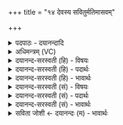 +++
title = "१४ देवस्य सवितुर्मतिमासवम्"

+++
<details><summary>पदपाठः - दयानन्दादि</summary>

दे॒वस्य॑। स॒वि॒तुः। म॒तिम्। आ॒स॒वमित्या॑ऽस॒वम्। वि॒श्वदे॑व्य॒मिति॑ वि॒श्वऽदे॑व्यम्। धि॒या। भग॑म्। म॒ना॒म॒हे॒। १४।
</details>

<details><summary>अधिमन्त्रम् (VC)</summary>

- सविता देवता
- प्रजापतिर्ऋषिः
- पिपीलिकामध्या निचृद्गायत्री
- षड्जः
</details>

<details><summary>दयानन्द-सरस्वती (हि) - विषयः</summary>

फिर उसी विषय को अगले मन्त्र में कहा है ॥
</details>

<details><summary>दयानन्द-सरस्वती (हि) - पदार्थः</summary>

पदार्थान्वयभाषाः -  हे मनुष्यो ! जैसे हम लोग (सवितुः) सकल ऐश्वर्य्य और (देवस्य) समस्त सुख देनेहारे परमात्मा के निकट से (मतिम्) बुद्धि और (आसवम्) समस्त ऐश्वर्य्य के हेतु को प्राप्त होकर उस (धिया) बुद्धि से समस्त (विश्वदेव्यम्) सब विद्वानों के लिये हित देनेहारे (भगम्) उत्तम ऐश्वर्य्य को (मनामहे) माँगते हैं, वैसे तुम लोग भी माँगो ॥१४ ॥
</details>

<details><summary>दयानन्द-सरस्वती (हि) - भावार्थः</summary>

भावार्थभाषाः -  इस मन्त्र में वाचकलुप्तोपमालङ्कार है। सब मनुष्यों को चाहिये कि परमेश्वर की उपासना से उत्तम बुद्धि को पाके उससे पूर्ण ऐश्वर्य का विधान कर सब प्राणियों के हित को सम्यक् सिद्ध करें ॥१४ ॥
</details>

<details><summary>दयानन्द-सरस्वती (सं) - विषयः</summary>

पुनस्तमेव विषयमाह ॥
</details>

<details><summary>दयानन्द-सरस्वती (सं) - पदार्थः</summary>

पदार्थान्वयभाषाः -  हे मनुष्याः ! यथा वयं सवितुर्देवस्य परमात्मनः सकाशान्मतिमासवं च प्राप्य तया धिया सर्वं विश्वदेव्यं भगं मनामहे तथा यूयमपि कुरुत ॥१४ ॥
</details>

<details><summary>दयानन्द-सरस्वती (सं) - भावार्थः</summary>

भावार्थभाषाः -  अत्र वाचकलुप्तोपमालङ्कारः। सर्वैर्मनुष्यैः परमेश्वरोपासनया प्रज्ञां प्राप्यैतया पूर्णमैश्वर्य्यं विधाय सर्वप्राणिहितं संसाधनीयम् ॥१४ ॥
</details>

<details><summary>सविता जोशी ← दयानन्दः (म) - भावार्थः</summary>

भावार्थभाषाः -  या मंत्रात वाचकलुप्तोपमालंकार आहे. माणसांनी परमेश्वराची उपासना करून उत्तम बुद्धी प्राप्त करावी व त्याच्यापाशी पूर्ण ऐश्वर्याची याचना करून सर्व प्राण्यांचे सम्यक रीतीने हित सिद्ध करावे.
</details>